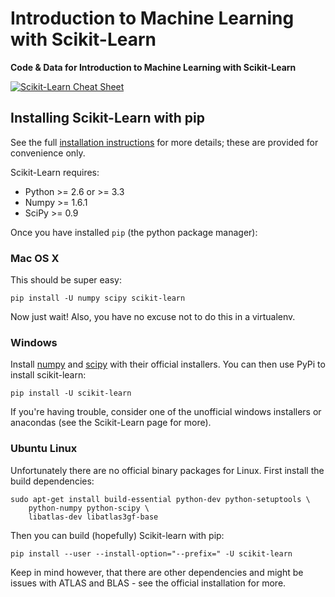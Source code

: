 # Introduction to Machine Learning with Scikit-Learn

**Code &amp; Data for Introduction to Machine Learning with Scikit-Learn**

[![Scikit-Learn Cheat Sheet](docs/img/cheat_sheet.png)](http://scikit-learn.org/stable/tutorial/machine_learning_map/)

## Installing Scikit-Learn with pip

See the full [installation instructions](http://scikit-learn.org/stable/install.html) for more details; these are provided for convenience only.

Scikit-Learn requires:

- Python >= 2.6 or >= 3.3
- Numpy >= 1.6.1
- SciPy >= 0.9

Once you have installed `pip` (the python package manager):

### Mac OS X

This should be super easy:

    pip install -U numpy scipy scikit-learn

Now just wait! Also, you have no excuse not to do this in a virtualenv.

### Windows

Install [numpy](http://numpy.scipy.org/) and [scipy](http://www.scipy.org/) with their official installers. You can then use PyPi to install scikit-learn:

    pip install -U scikit-learn

If you're having trouble, consider one of the unofficial windows installers or anacondas (see the Scikit-Learn page for more).

### Ubuntu Linux

Unfortunately there are no official binary packages for Linux. First install the build dependencies:

    sudo apt-get install build-essential python-dev python-setuptools \
        python-numpy python-scipy \
        libatlas-dev libatlas3gf-base

Then you can build (hopefully) Scikit-learn with pip:

    pip install --user --install-option="--prefix=" -U scikit-learn

Keep in mind however, that there are other dependencies and might be issues with ATLAS and BLAS - see the official installation for more.
